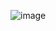 ![image](https://github.com/SankarshU/Graph-Machine-Learning/assets/44226862/d8f33b4d-5ca0-40ae-916b-45e27f8a2eb3)
